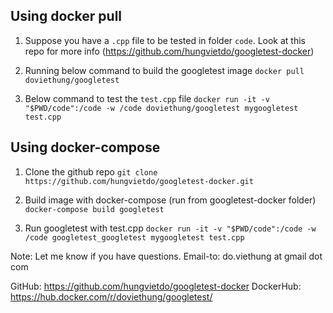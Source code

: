 ## Using docker pull

1. Suppose you have a `.cpp` file to be tested in folder `code`. Look at this repo for more info (https://github.com/hungvietdo/googletest-docker)

2. Running below command to build the googletest image
`docker pull doviethung/googletest`

3. Below command to test the `test.cpp` file
`docker run -it -v "$PWD/code":/code -w /code doviethung/googletest mygoogletest test.cpp`

## Using docker-compose

1. Clone the github repo
`git clone https://github.com/hungvietdo/googletest-docker.git`

2. Build image with docker-compose (run from googletest-docker folder)
`docker-compose build googletest`

3. Run googletest with test.cpp
`docker run -it -v "$PWD/code":/code -w /code googletest_googletest mygoogletest test.cpp`

Note: Let me know if you have questions. Email-to: do.viethung at gmail dot com

GitHub: https://github.com/hungvietdo/googletest-docker
DockerHub: https://hub.docker.com/r/doviethung/googletest/
